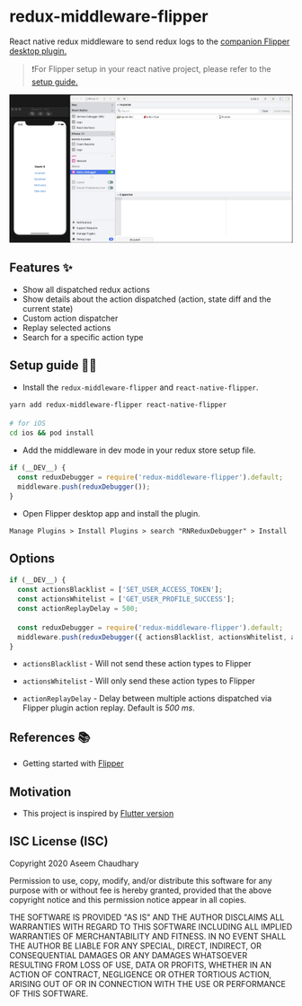 # redux-middleware-flipper
React native redux middleware to send redux logs to the [companion Flipper desktop plugin.](https://www.npmjs.com/package/flipper-plugin-react-native-redux-debugger)

> ❗For Flipper setup in your react native project, please refer to the [setup guide.](https://fbflipper.com/docs/getting-started/react-native)

![Workflow](./assets/rn-redux-flipper.gif)

## Features ✨
- Show all dispatched redux actions
- Show details about the action dispatched (action, state diff and the current state)
- Custom action dispatcher
- Replay selected actions
- Search for a specific action type

## Setup guide ✍🏻
- Install the `redux-middleware-flipper` and `react-native-flipper`.

```bash
yarn add redux-middleware-flipper react-native-flipper

# for iOS
cd ios && pod install
```

- Add the middleware in dev mode in your redux store setup file.

```javascript
if (__DEV__) {
  const reduxDebugger = require('redux-middleware-flipper').default;
  middleware.push(reduxDebugger());
}
```

- Open Flipper desktop app and install the plugin.

```
Manage Plugins > Install Plugins > search "RNReduxDebugger" > Install
```

## Options
```javascript
if (__DEV__) {
  const actionsBlacklist = ['SET_USER_ACCESS_TOKEN'];
  const actionsWhitelist = ['GET_USER_PROFILE_SUCCESS'];
  const actionReplayDelay = 500;

  const reduxDebugger = require('redux-middleware-flipper').default;
  middleware.push(reduxDebugger({ actionsBlacklist, actionsWhitelist, actionReplayDelay }));
}
```

- `actionsBlacklist` - Will not send these action types to Flipper

- `actionsWhitelist` - Will only send these action types to Flipper

- `actionReplayDelay` - Delay between multiple actions dispatched via Flipper plugin action replay. Default is *500 ms*.

## References 📚
- Getting started with [Flipper](https://fbflipper.com/docs/tutorial/intro)

## Motivation
- This project is inspired by [Flutter version](https://github.com/leanflutter/flipper-plugin-reduxinspector)

## ISC License (ISC)
Copyright 2020 Aseem Chaudhary

Permission to use, copy, modify, and/or distribute this software for any purpose with or without fee is hereby granted, provided that the above copyright notice and this permission notice appear in all copies.

THE SOFTWARE IS PROVIDED "AS IS" AND THE AUTHOR DISCLAIMS ALL WARRANTIES WITH REGARD TO THIS SOFTWARE INCLUDING ALL IMPLIED WARRANTIES OF MERCHANTABILITY AND FITNESS. IN NO EVENT SHALL THE AUTHOR BE LIABLE FOR ANY SPECIAL, DIRECT, INDIRECT, OR CONSEQUENTIAL DAMAGES OR ANY DAMAGES WHATSOEVER RESULTING FROM LOSS OF USE, DATA OR PROFITS, WHETHER IN AN ACTION OF CONTRACT, NEGLIGENCE OR OTHER TORTIOUS ACTION, ARISING OUT OF OR IN CONNECTION WITH THE USE OR PERFORMANCE OF THIS SOFTWARE.
